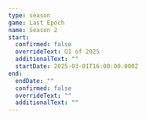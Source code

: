 ```yaml
---
type: season
game: Last Epoch
name: Season 2
start:
  confirmed: false
  overrideText: Q1 of 2025
  additionalText: ""
  startDate: 2025-03-01T16:00:00.000Z
end:
  endDate: ""
  confirmed: false
  overrideText: ""
  additionalText: ""
---
```

